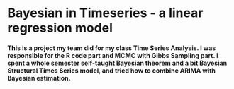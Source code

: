 # Bayesian in Timeseries - a linear regression model
#### This is a project my team did for my class Time Series Analysis. I was responsible for the R code part and MCMC with Gibbs Sampling part. I spent a whole semester self-taught Bayesian theorem and a bit Bayesian Structural Times Series model, and tried how to combine ARIMA with Bayesian estimation.
